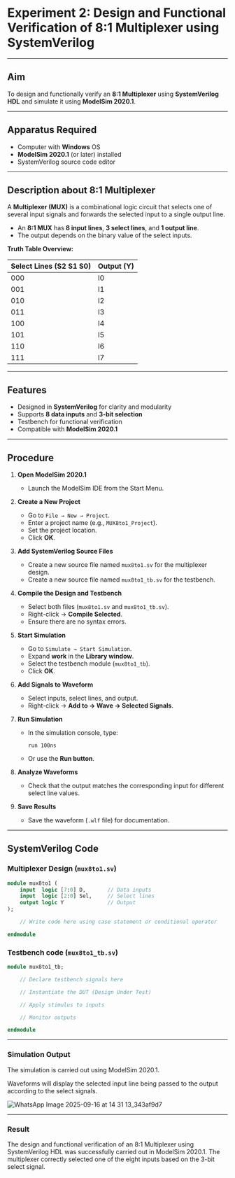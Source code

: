 # Experiment 2: Design and Functional Verification of 8:1 Multiplexer using SystemVerilog

---

## Aim  
To design and functionally verify an **8:1 Multiplexer** using **SystemVerilog HDL** and simulate it using **ModelSim 2020.1**.

---

## Apparatus Required  
- Computer with **Windows** OS  
- **ModelSim 2020.1** (or later) installed  
- SystemVerilog source code editor  

---

## Description about 8:1 Multiplexer  
A **Multiplexer (MUX)** is a combinational logic circuit that selects one of several input signals and forwards the selected input to a single output line.  
- An **8:1 MUX** has **8 input lines**, **3 select lines**, and **1 output line**.  
- The output depends on the binary value of the select inputs.  

**Truth Table Overview:**  

| Select Lines (S2 S1 S0) | Output (Y) |  
|--------------------------|------------|  
| 000                      | I0         |  
| 001                      | I1         |  
| 010                      | I2         |  
| 011                      | I3         |  
| 100                      | I4         |  
| 101                      | I5         |  
| 110                      | I6         |  
| 111                      | I7         |  

---

## Features  
- Designed in **SystemVerilog** for clarity and modularity  
- Supports **8 data inputs** and **3-bit selection**  
- Testbench for functional verification  
- Compatible with **ModelSim 2020.1**  

---

## Procedure  

1. **Open ModelSim 2020.1**  
   - Launch the ModelSim IDE from the Start Menu.  

2. **Create a New Project**  
   - Go to `File → New → Project`.  
   - Enter a project name (e.g., `MUX8to1_Project`).  
   - Set the project location.  
   - Click **OK**.  

3. **Add SystemVerilog Source Files**  
   - Create a new source file named `mux8to1.sv` for the multiplexer design.  
   - Create a new source file named `mux8to1_tb.sv` for the testbench.  

4. **Compile the Design and Testbench**  
   - Select both files (`mux8to1.sv` and `mux8to1_tb.sv`).  
   - Right-click → **Compile Selected**.  
   - Ensure there are no syntax errors.  

5. **Start Simulation**  
   - Go to `Simulate → Start Simulation`.  
   - Expand **work** in the **Library window**.  
   - Select the testbench module (`mux8to1_tb`).  
   - Click **OK**.  

6. **Add Signals to Waveform**  
   - Select inputs, select lines, and output.  
   - Right-click → **Add to → Wave → Selected Signals**.  

7. **Run Simulation**  
   - In the simulation console, type:  
     ```
     run 100ns
     ```  
   - Or use the **Run button**.  

8. **Analyze Waveforms**  
   - Check that the output matches the corresponding input for different select line values.  

9. **Save Results**  
   - Save the waveform (`.wlf` file) for documentation.  

---

## SystemVerilog Code  

### Multiplexer Design (`mux8to1.sv`)
```systemverilog
module mux8to1 (
    input  logic [7:0] D,       // Data inputs
    input  logic [2:0] Sel,     // Select lines
    output logic Y              // Output
);

    // Write code here using case statement or conditional operator

endmodule

```
### Testbench code (`mux8to1_tb.sv`)
```systemverilog
module mux8to1_tb;

    // Declare testbench signals here

    // Instantiate the DUT (Design Under Test)

    // Apply stimulus to inputs

    // Monitor outputs

endmodule
```

---

### Simulation Output

The simulation is carried out using ModelSim 2020.1.

Waveforms will display the selected input line being passed to the output according to the select signals.

![WhatsApp Image 2025-09-16 at 14 31 13_343af9d7](https://github.com/user-attachments/assets/1b502ecb-a547-41d6-915e-64a25ef8a32f)


---

### Result

The design and functional verification of an 8:1 Multiplexer using SystemVerilog HDL was successfully carried out in ModelSim 2020.1.
The multiplexer correctly selected one of the eight inputs based on the 3-bit select signal.
